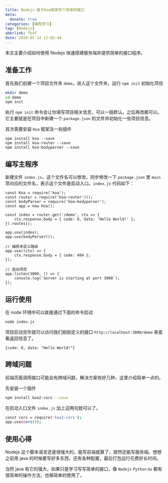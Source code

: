 ```yaml
---
title: Nodejs-基于Koa框架写个简单的接口
meta:
  donate: true
categories: [编程学习]
tag: [Nodejs]
abbrlink: fb4f
date: 2020-05-14 12:02:44
---
```


本文主要介绍如何使用 Nodejs 快速搭建服务端并提供简单的接口程序。

<!-- more -->

## 准备工作
首先我们创建一个项目文件夹 `demo`，进入这个文件夹，运行 `npm init` 初始化项目
```bash
mkdir demo
cd demo
npm init
```

执行 `npm init` 命令会让你填写项目相关信息，可以一路默认，之后再改都可以。它主要就是在项目中新建一个 `package.json` 的文件并初始化一些项目信息。

其次需要安装 `Koa` 框架及一些插件
```
npm install koa --save
npm install koa-router --save
npm install koa-bodyparser --save
```

## 编写主程序
新建文件 `index.js`，这个文件名可以修改，同步修改一下 `package.json` 里 `main`项对应的文件名，表示这个文件是启动入口。`index.js` 代码如下：
```
const Koa = require('koa');
const router = require('koa-router')();
const bodyParser = require('koa-bodyparser');
const app = new Koa();

const index = router.get('/demo', ctx => {
    ctx.response.body = { code: 0, data: 'Hello World!' };
}).routes();

app.use(index);
app.use(bodyParser());

// 捕获未定义路由
app.use((ctx) => {
    ctx.response.body = { code: 404 };
});

// 启动项目
app.listen(3000, () => {
    console.log(`Server is starting at port 3000`);
});
```

## 运行使用
在 node 环境中可以直接通过下面的命令启动
```bash
node index.js
```

项目启动完毕就可以访问我们刚刚定义的接口 `http://localhost:3000/demo` 来查看返回信息了。
```
{code: 0, data: "Hello World!"}
```

## 跨域问题
前端页面调用接口可能会有跨域问题，解决方案有好几种，这里介绍简单一点的。

先安装一个插件
```bash
npm install koa2-cors --save
```

在启动入口文件 `index.js` 加上这两句就可以了。
```bash
const cors = require('koa2-cors');
app.use(cors());
```

## 使用心得
Nodejs 这个脚本语言还是很强大的，能写前端就算了，居然还能写服务端。想想之前用 java 的时候要写好多东西，还有各种配置，最后打包运行花费好长时间。

当然 java 有它的强大，如果只是学习写写简单的接口，像 `Nodejs` `Python` `Go` 都有很简单的操作方法，也够简单的使用了。
